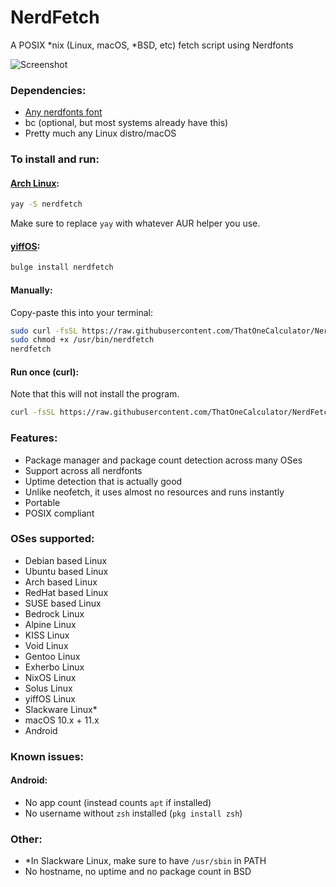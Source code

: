 # NerdFetch
 A POSIX \*nix (Linux, macOS, \*BSD, etc) fetch script using Nerdfonts

<!-- ![Screenshot](https://i.imgur.com/and9kuQ.png) -->
![Screenshot](https://linus-sex.tips/YaceZlOLdx.png)

### Dependencies:

- [Any nerdfonts font](https://www.nerdfonts.com/font-downloads)
- bc (optional, but most systems already have this)
- Pretty much any Linux distro/macOS

### To install and run:

#### [Arch Linux](https://aur.archlinux.org/packages/nerdfetch/):

```sh
yay -S nerdfetch
```
Make sure to replace `yay` with whatever AUR helper you use. 

#### [yiffOS](https://git.yiffos.gay/Packaging/packages/src/branch/main/nerdfetch):
```sh
bulge install nerdfetch
```

#### Manually:

Copy-paste this into your terminal:

```sh
sudo curl -fsSL https://raw.githubusercontent.com/ThatOneCalculator/NerdFetch/master/nerdfetch -o /usr/bin/nerdfetch
sudo chmod +x /usr/bin/nerdfetch
nerdfetch
```

#### Run once (curl):

Note that this will not install the program.
```sh
curl -fsSL https://raw.githubusercontent.com/ThatOneCalculator/NerdFetch/master/nerdfetch | sh
```

### Features:
- Package manager and package count detection across many OSes
- Support across all nerdfonts
- Uptime detection that is actually good
- Unlike neofetch, it uses almost no resources and runs instantly
- Portable
- POSIX compliant

### OSes supported:
- Debian based Linux
- Ubuntu based Linux
- Arch based Linux
- RedHat based Linux
- SUSE based Linux
- Bedrock Linux
- Alpine Linux
- KISS Linux
- Void Linux
- Gentoo Linux
- Exherbo Linux
- NixOS Linux
- Solus Linux
- yiffOS Linux
- Slackware Linux\*
- macOS 10.x + 11.x
- Android

### Known issues:
#### Android:
- No app count (instead counts `apt` if installed)
- No username without `zsh` installed (`pkg install zsh`)
### Other:
- \*In Slackware Linux, make sure to have `/usr/sbin` in PATH
- No hostname, no uptime and no package count in BSD

